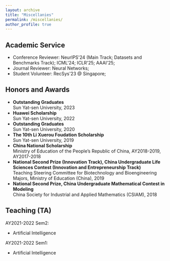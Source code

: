 ```yaml
---
layout: archive
title: "Miscellanies"
permalink: /miscellanies/
author_profile: true
---
```


## Academic Service

* Conference Reviewer: NeurIPS'24 (Main Track; Datasets and Benchmarks Track); ICML'24; ICLR'25; AAAI'25;
* Journal Reviewer: Neural Networks;
* Student Volunteer: RecSys'23 @ Singapore;


## Honors and Awards

- **Outstanding Graduates**  
Sun Yat-sen University, 2023
- **Huawei Scholarship**  
Sun Yat-sen University, 2022
- **Outstanding Graduates**  
Sun Yat-sen University, 2020
- **The 10th Li Xuerou Foudation Scholarship**  
Sun Yat-sen University, 2019
- **China National Scholarship**  
Ministry of Education of the People’s Republic of China, AY2018-2019, AY2017-2018
- **National Second Prize (Innovation Track), China Undergraduate Life Sciences Contest (Innovation and Entrepreneurship Track)**  
Teaching Steering Committee for Biotechnology and Bioengineering Majors, Ministry of Education (China), 2019
- **National Second Prize, China Undergraduate Mathematical Contest in Modeling**  
China Society for Industrial and Applied Mathematics (CSIAM), 2018


## Teaching (TA)

AY2021-2022 Sem2:

* Artificial Intelligence

AY2021-2022 Sem1:

* Artificial Intelligence
